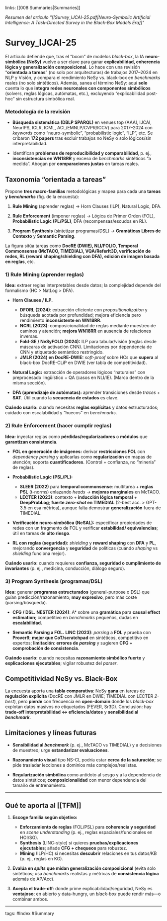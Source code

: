 links: [[008 Summaries|Summaries]] 



_Resumen del articulo "[[Survey_IJCAI-25.pdf|Neuro-Symbolic Artificial Intelligence: A Task-Directed Survey in the Black-Box Models Era]]"_
# Survey_IJCAI-25
El artículo defiende que, tras el “boom” de modelos _black-box_, la IA **neuro-simbólica (NeSy)** vuelve a ser clave para ganar **explicabilidad, coherencia lógica y generalización composicional**. Lo hace con una revisión “**orientada a tareas**” (no solo por arquitecturas) de trabajos 2017–2024 en NLP y Visión, y compara el rendimiento NeSy vs. black-box en _benchmarks_ reales (no solo sintéticos). Además, sanea el término NeSy: aquí **solo** cuenta lo que **integra redes neuronales con componentes simbólicos** (solvers, reglas lógicas, autómatas, etc.), excluyendo “explicabilidad post-hoc” sin estructura simbólica real.

### Metodología de la revisión
- **Búsqueda sistemática (DBLP SPARQL)** en venues top (AAAI, IJCAI, NeurIPS, ICLR, ICML, ACL/EMNLP/CVPR/ICCV) para 2017–2024 con _keywords_ como “neuro-symbolic”, “probabilistic logic”, “ILP”, etc. Se cribaron **172 papers** tras excluir trabajos no NeSy o solo lógicos/sin interpretabilidad.

- Identifican **problemas de reproducibilidad y comparabilidad**, p. ej., **inconsistencias en WN18RR** y exceso de _benchmarks_ sintéticos “a medida”. Abogan por **comparaciones justas** en tareas reales.

## Taxonomía “orientada a tareas”
Propone **tres macro-familias** metodológicas y mapea para cada una **tareas y _benchmarks_** (fig. de la encuesta):

1. **Rule Mining** (aprender reglas) → Horn Clauses (ILP), Natural Logic, DFA.

2. **Rule Enforcement** (imponer reglas) → Lógica de Primer Orden (FOL), **Probabilistic Logic (PL/PSL)**, DFA (recompensas/escudos en RL).

3. **Program Synthesis** (sintetizar programas/DSL) → **Gramáticas Libres de Contexto** y **Semantic Parsing**.

La figura sitúa tareas como **DocRE (DWIE), NLI/FOLIO, Temporal Commonsense (McTACO, TIMEDIAL), VQA/ReferIt3D, verificación de redes, RL (reward shaping/shielding con DFA), edición de imagen basada en reglas**, etc.

### 1) Rule Mining (aprender reglas)
**Idea:** extraer reglas interpretables desde datos; la complejidad depende del formalismo (HC > NatLog > DFA).

- **Horn Clauses / ILP.**
    - **DFORL (2024)**: extracción eficiente con _propositionalization_ y búsqueda acotada por profundidad; mejora eficiencia pero rendimiento **inconsistente en WN18RR**.
    - **NCRL (2023)**: composicionalidad de reglas mediante muestreo de caminos y atención; **mejora WN18RR** en ausencia de relaciones inversas.
    - **Fold-SE / NeSyFOLD (2024):** ILP para tabular/visión (reglas desde máscaras de activación CNN). Limitaciones por dependencia de CNN y etiquetado semántico restringido.
    - **JMLR (2024) en DocRE-DWIE:** _soft-proof_ sobre HCs que **supera** al black-box DocRE-CLiP en DWIE (ver tabla de competitividad).

- **Natural Logic:** extracción de operadores lógicos “naturales” con preprocesado lingüístico + QA (casos en NLI/IE). (Marco dentro de la misma sección).

- **DFA (aprendizaje de autómatas):** aprender transiciones desde _traces_ + **SAT**. Útil cuando la **secuencia de estados** es clave.

**Cuándo usarlo:** cuando necesitas **reglas explícitas** y datos estructurados; cuidado con escalabilidad y “huecos” en _benchmarks_.

### 2) Rule Enforcement (hacer cumplir reglas)
**Idea:** inyectar reglas como **pérdidas/regularizadores** o **módulos** que **garantizan consistencia**.

- **FOL en generación de imágenes:** derivar **restricciones FOL** con _dependency parsing_ y aplicarlas como **regularización** en mapas de atención; soporta **cuantificadores**. (Control + confianza, no “minería” de reglas).

- **Probabilistic Logic (PSL/PL):**
    - **SLEER (2022)** para **temporal commonsense**: multitarea + **reglas PSL** (t-norms) enlazando _heads_ → **mejoras marginales** en McTACO.
    - **LECTER (2023)**: contexto + **inducción lógica temporal** + **DeepProbLog**; **fuerte _zero-shot_ en TIMEDIAL** (2-best acc. > GPT-3.5 en esa métrica), aunque falta demostrar **generalización** fuera de TIMEDIAL.

- **Verificación neuro-simbólica (NeSAL):** especificar propiedades de redes con un fragmento de FOL y verificar **estabilidad/ equivalencias**; útil en tareas de **alto riesgo**.

- **RL con reglas (seguridad):** _shielding_ y **reward shaping** con **DFA** y **PL**, mejorando **convergencia** y **seguridad** de políticas (cuándo _shaping_ vs _shielding_ funciona mejor).

**Cuándo usarlo:** cuando requieres **confianza, seguridad o cumplimiento de invariantes** (p. ej., medicina, conducción, diálogo seguro).

### 3) Program Synthesis (programas/DSL)
**Idea:** generar **programas estructurados** (general-purpose o DSL) que guían predicción/razonamiento; **muy expresivo**, pero más coste (parsing/búsqueda).

- **CFG / DSL.** **NESTER (2024)**: A* sobre una **gramática** para **causal effect estimation**; competitivo en _benchmarks_ pequeños, dudas en **escalabilidad**.

- **Semantic Parsing a FOL.** **LINC (2023)**: _parsing_ a **FOL** y prueba con **Prover9**; **mejor que CoT/scratchpad** en sintéticos, competitivo en expertos; **limitación**: **errores de _parsing_** y sugieren **CFG + comprobación de consistencia**.

**Cuándo usarlo:** cuando necesitas **razonamiento simbólico fuerte** y **explicaciones ejecutables**; vigilar robustez del _parser_.

## Competitividad NeSy vs. Black-Box
La encuesta aporta una **tabla comparativa**: NeSy **gana** en tareas de **regulación explícita** (DocRE con JMLR en DWIE; TIMEDIAL con LECTER _2-best_), pero **pierde** con frecuencia en **open-domain** donde los _black-box_ explotan datos masivos no etiquetados (FEVER, Sr3D). Conclusión: hay **trade-off interpretabilidad ↔ eficiencia/datos** y **sensibilidad al _benchmark_**.

## Limitaciones y líneas futuras
- **Sensibilidad al _benchmark_** (p. ej., McTACO vs TIMEDIAL) y a decisiones de muestreo; urge **estandarizar evaluaciones**.

- **Razonamiento visual** tipo NS-CL podría estar **cerca de la saturación**; se pide trasladar lecciones a dominios más complejos/realistas.

- **Regularización simbólica** como antídoto al sesgo y a la dependencia de datos sintéticos; **composicionalidad** con menor dependencia del tamaño de entrenamiento.

---
## Qué te aporta al [[TFM]]

1. **Escoge familia según objetivo:**
    - **Enforzamiento de reglas** (FOL/PSL) para **coherencia y seguridad** en _scene understanding_ (p. ej., reglas espaciales/funcionales en HOI/SG).
    - **Synthesis** (LINC-style) si quieres **pruebas/explicaciones ejecutables**; añade **CFG + chequeos** para robustez.
    - **Mining** (ILP/HC) si necesitas **descubrir** relaciones en tus datos/KB (p. ej., reglas en KG).

2. **Evalúa en _splits_ que midan generalización composicional** (evita solo sintéticos; usa _benchmarks_ realistas y métricas de **consistencia lógica** además de AP/Acc).

3. **Acepta el trade-off**: donde prime explicabilidad/seguridad, NeSy es **ventajoso**; en abierto y data-hungry, un _black-box_ puede rendir más—o combinar ambos.


---
tags:
	#Index #Summary 